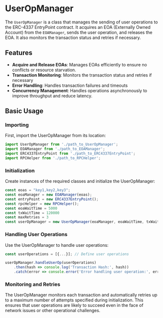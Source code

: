 # UserOpManager

The `UserOpManager` is a class that manages the sending of user operations to the ERC-4337 EntryPoint contract. It acquires an EOA (Externally Owned Account) from the `EOAManager`, sends the user operation, and releases the EOA. It also monitors the transaction status and retries if necessary.

## Features

- **Acquire and Release EOAs**: Manages EOAs efficiently to ensure no conflicts or resource starvation.
- **Transaction Monitoring**: Monitors the transaction status and retries if necessary
- **Error Handling**: Handles transaction failures and timeouts
- **Concurrency Management**: Handles operations asynchronously to improve throughput and reduce latency.

## Basic Usage

### Importing

First, import the UserOpManager from its location:

```js
import UserOpManager from './path_to_UserOpManager';
import EOAManager from './path_to_EOAManager';
import ERC4337EntryPoint from './path_to_ERC4337EntryPoint';
import RPCHelper from './path_to_RPCHelper';
```

### Initialization

Create instances of the required classes and initialize the UserOpManager:

```js
const eoas = "key1,key2,key3";
const eoaManager = new EOAManager(eoas);
const entryPoint = new ERC4337EntryPoint();
const rpcHelper = new RPCHelper();
const eoaWaitTime = 5000
const txWaitTime = 120000
const maxRetries = 3
const userOpManager = new UserOpManager(eoaManager, eoaWaitTime, txWaitTime, entryPoint, rpcHelper, maxRetries, "sepolia");
```

### Handling User Operations

Use the UserOpManager to handle user operations:

```js
const userOperations = [{...}]; // Define user operations

userOpManager.handleUserOp(userOperations)
    .then(hash => console.log('Transaction Hash:', hash))
    .catch(error => console.error('Error handling user operation:', error));
```

### Monitoring and Retries

The UserOpManager monitors each transaction and automatically retries up to a maximum number of attempts specified during initialization. This ensures that user operations are likely to succeed even in the face of network issues or other operational challenges.